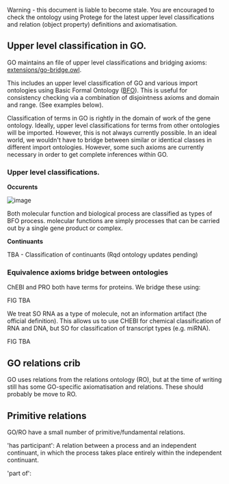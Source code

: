 Warning - this document is liable to become stale.  You are encouraged to check the ontology using Protege for the latest upper level classifications and relation (object property) definitions and axiomatisation.

## Upper level classification in GO.

GO maintains an file of upper level classifications and bridging axioms: [extensions/go-bridge.owl](https://github.com/geneontology/go-ontology/blob/master/src/ontology/extensions/go-bridge.owl).

This includes an upper level classification of GO and various import ontologies using Basic Formal Ontology ([BFO](http://www.ebi.ac.uk/ols/ontologies/bfo)).  This is useful for consistency checking via a combination of disjointness axioms and domain and range. (See examples below).

Classification of terms in GO is rightly in the domain of work of the gene ontology.  Ideally, upper level classifications for terms from other ontologies will be imported.  However, this is not always currently possible.  In an ideal world, we wouldn't have to bridge between similar or identical classes in different import ontologies.  However, some such axioms are currently necessary in order to get complete inferences within GO. 

### Upper level classifications.

**Occurents**

![image](https://user-images.githubusercontent.com/112839/29290698-ee6c0360-80f5-11e7-9e58-aa46cedbe01b.png)

Both molecular function and biological process are classified as types of BFO process.  molecular functions are simply processes that can be carried out by a single gene product or complex.

**Continuants**

TBA - Classification of continuants  (Rqd ontology updates pending)

### Equivalence axioms bridge between ontologies

ChEBI and PRO both have terms for proteins.  We bridge these using:

FIG TBA

We treat SO RNA as a type of molecule, not an information artifact (the official definition).  This allows us to use CHEBI for chemical classification of RNA and DNA, but SO for classification of transcript types (e.g. miRNA).

FIG TBA

## GO relations crib

GO uses relations from the relations ontology (RO), but at the time of writing still has some GO-specific axiomatisation and relations.  These should probably be move to RO.

## Primitive relations

GO/RO have a small number of primitive/fundamental relations.

'has participant':  A relation between a process and an independent continuant, in which the process takes place entirely within the independent continuant.

'part of': 





